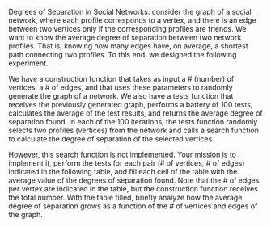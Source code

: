 Degrees of Separation in Social Networks: consider the graph of a social network, where each profile corresponds to a vertex, and there is an edge between two vertices only if the corresponding profiles are friends. We want to know the average degree of separation between two network profiles. That is, knowing how many edges have, on average, a shortest path connecting two profiles. To this end, we designed the following experiment.

We have a construction function that takes as input a # (number) of vertices, a # of edges, and that uses these parameters to randomly generate the graph of a network. We also have a tests function that receives the previously generated graph, performs a battery of 100 tests, calculates the average of the test results, and returns the average degree of separation found. In each of the 100 iterations, the tests function randomly selects two profiles (vertices) from the network and calls a search function to calculate the degree of separation of the selected vertices.

However, this search function is not implemented. Your mission is to implement it, perform the tests for each pair (# of vertices, # of edges) indicated in the following table, and fill each cell of the table with the average value of the degrees of separation found. Note that the # of edges per vertex are indicated in the table, but the construction function receives the total number. With the table filled, briefly analyze how the average degree of separation grows as a function of the # of vertices and edges of the graph.
